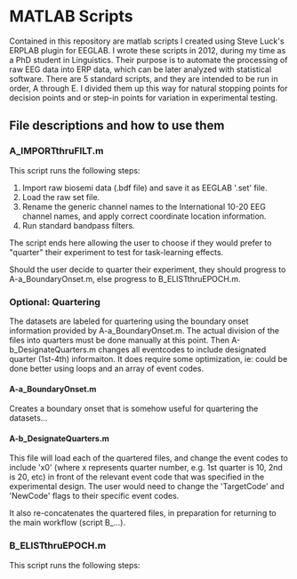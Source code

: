 # MATLAB Scripts

Contained in this repository are matlab scripts I created using Steve Luck's ERPLAB plugin for EEGLAB.
I wrote these scripts in 2012, during my time as a PhD student in Linguistics.
Their purpose is to automate the processing of raw EEG data into ERP data, which can be later analyzed with statistical software.
There are 5 standard scripts, and they are intended to be run in order, A through E.
I divided them up this way for natural stopping points for decision points and or step-in points for variation in experimental testing.

## File descriptions and how to use them

### A_IMPORTthruFILT.m

This script runs the following steps:
1. Import raw biosemi data (.bdf file) and save it as EEGLAB '.set' file.
2. Load the raw set file.
3. Rename the generic channel names to the International 10-20 EEG channel names, and apply correct coordinate location information.
4. Run standard bandpass filters.

The script ends here allowing the user to choose if they would prefer to "quarter" their experiment to test for task-learning effects.

Should the user decide to quarter their experiment, they should progress to A-a_BoundaryOnset.m, else progress to B_ELISTthruEPOCH.m.

### Optional: Quartering
The datasets are labeled for quartering using the boundary onset information provided by A-a_BoundaryOnset.m. The actual division of the files into quarters must be done manually at this point. Then A-b_DesignateQuarters.m changes all eventcodes to include designated quarter (1st-4th) informaiton. It does require some optimization, ie: could be done better using loops and an array of event codes.

#### A-a_BoundaryOnset.m
Creates a boundary onset that is somehow useful for quartering the datasets...

#### A-b_DesignateQuarters.m

This file will load each of the quartered files, and change the event codes to include 'x0' (where x represents quarter number, e.g. 1st quarter is 10, 2nd is 20, etc) in front of the relevant event code that was specified in the experimental design. The user would need to change the 'TargetCode' and 'NewCode' flags to their specific event codes.

It also re-concatenates the quartered files, in preparation for returning to the main workflow (script B_...).

### B_ELISTthruEPOCH.m

This script runs the following steps:
